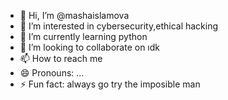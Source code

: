 - 👋 Hi, I’m @mashaislamova
- 👀 I’m interested in cybersecurity,ethical hacking
- 🌱 I’m currently learning python
- 💞️ I’m looking to collaborate on ıdk
- 📫 How to reach me 
- 😄 Pronouns: ...
- ⚡ Fun fact: always go try the imposible man

<!---
mashaislamova/mashaislamova is a ✨ special ✨ repository because its `README.md` (this file) appears on your GitHub profile.
You can click the Preview link to take a look at your changes.
--->

